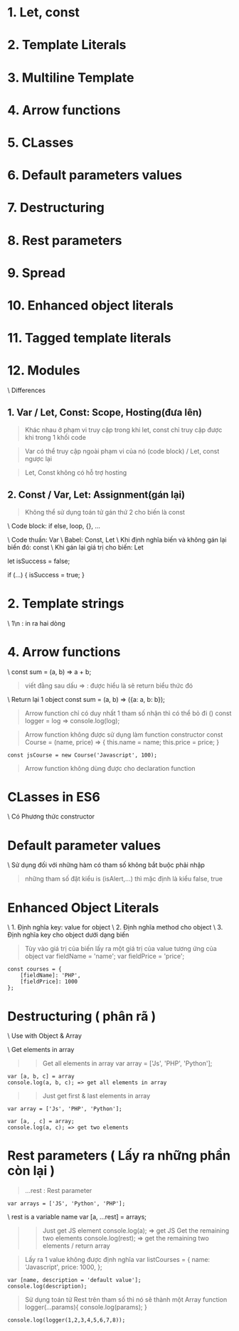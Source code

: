 # 1. Let, const
# 2. Template Literals
# 3. Multiline Template
# 4. Arrow functions
# 5. CLasses
# 6. Default parameters values
# 7. Destructuring
# 8. Rest parameters
# 9. Spread
# 10. Enhanced object literals
# 11. Tagged template literals
# 12. Modules


\\ Differences
## 1. Var / Let, Const: Scope, Hosting(đưa lên)
> Khác nhau ở phạm vi truy cập trong khi let, const chỉ truy cập được khi trong 1 khối code

> Var có thể truy cập ngoài phạm vi của nó (code block) / Let, const ngược lại

> Let, Const không có hỗ trợ hosting

## 2. Const / Var, Let: Assignment(gán lại)
> Không thể sử dụng toán tử gán thứ 2 cho biến là const

\\ Code block: if else, loop, {}, ...

\\ Code thuần: Var
\\ Babel: Const, Let
\\ Khi định nghĩa biến và không gán lại biến đó: const
\\ Khi gán lại giá trị cho biến: Let

let isSuccess = false;

if (...) {
    isSuccess = true;
}


# 2. Template strings
\\ 1\n : in ra hai dòng

# 4. Arrow functions

\\ const sum = (a, b) => a + b;
> viết đằng sau dấu => : được hiểu là sẽ return biểu thức đó

\\ Return lại 1 object
   const sum = (a, b) => ({a: a, b: b});

> Arrow function chỉ có duy nhất 1 tham số nhận thì có thể bỏ đi ()
    const logger = log => console.log(log);

> Arrow function không được sử dụng làm function constructor
    const Course = (name, price) => {
        this.name = name;
        this.price = price;
    }   

    const jsCourse = new Course('Javascript', 100);

> Arrow function không dùng được cho declaration function

# CLasses in ES6
\\ Có Phương thức constructor 

# Default parameter values
\\ Sử dụng đối với những hàm có tham số không bắt buộc phải nhập

> những tham số đặt kiểu is (isAlert,...) thì mặc định là kiểu false, true

# Enhanced Object Literals
\\ 1. Định nghĩa key: value for object
\\ 2. Định nghĩa method cho object
\\ 3. Định nghĩa key cho object dưới dạng biến

> Tùy vào giá trị của biến lấy ra một giá trị của value tương ứng của object 
    var fieldName = 'name';
    var fieldPrice = 'price';

    const courses = {
        [fieldName]: 'PHP',
        [fieldPrice]: 1000
    };

# Destructuring ( phân rã )
\\ Use with Object & Array

\\ Get elements in array
>> Get all elements in array
    var array = ['Js', 'PHP', 'Python'];

    var [a, b, c] = array 
    console.log(a, b, c); => get all elements in array

>> Just get first & last elements in array

    var array = ['Js', 'PHP', 'Python'];

    var [a, , c] = array;
    console.log(a, c); => get two elements

# Rest parameters ( Lấy ra những phần còn lại )
> ...rest : Rest parameter

    var arrays = ['JS', 'Python', 'PHP'];
\\ rest is a variable name
    var [a, ...rest] = arrays; 
>> Just get JS element
    console.log(a); => get JS
>> Get the remaining two elements
    console.log(rest); => get the remaining two elements / return array

> Lấy ra 1 value không được định nghĩa
    var listCourses = {
    name: 'Javascript',
    price: 1000,
    };

    var [name, description = 'default value'];
    console.log(description);

> Sử dụng toán tử Rest trên tham số thì nó sẽ thành một Array
    function logger(...params){
        console.log(params);
    }

    console.log(logger(1,2,3,4,5,6,7,8));